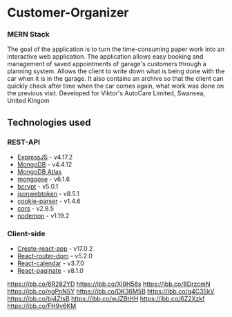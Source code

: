 # Customer-Organizer

### MERN Stack

The goal of the application is to turn the time-consuming paper
work into an interactive web application. The application allows easy
booking and management of saved appointments of garage's
customers through a planning system. Allows the client to write
down what is being done with the car when it is in the garage. It also
contains an archive so that the client can quickly check after time
when the car comes again, what work was done on the previous visit. 
Developed for Viktor's AutoCare Limited, Swansea, United Kingom

## Technologies used
### REST-API
- [ExpressJS](https://expressjs.com/) - v4.17.2
- [MongoDB](https://www.mongodb.com/) - v4.4.12
- [MongoDB Atlas](https://www.mongodb.com/cloud/atlas)
- [mongoose](https://mongoosejs.com/) - v6.1.6
- [bcrypt](https://github.com/kelektiv/node.bcrypt.js#readme) - v5.0.1
- [jsonwebtoken](https://jwt.io/) - v8.5.1
- [cookie-parser](https://github.com/expressjs/cookie-parser#readme) - v1.4.6
- [cors](https://github.com/expressjs/cors#readme) - v2.8.5
- [nodemon](https://nodemon.io/) - v1.19.2

### Client-side
- [Create-react-app](https://reactjs.org/docs/create-a-new-react-app.html) - v17.0.2
- [React-router-dom](https://github.com/ReactTraining/react-router#readme) - v5.2.0
- [React-calendar](https://github.com/wojtekmaj/react-calendar/blob/main/README.md) - v3.7.0
- [React-paginate](https://github.com/AdeleD/react-paginate/blob/master/README.md) - v8.1.0


[github-small]: https://i.ibb.co/mCm0mJh/image.png"

https://ibb.co/6R282YD
https://ibb.co/Xj9H56s
https://ibb.co/8DrzcmN
https://ibb.co/ngPnN5Y
https://ibb.co/DK36M5B
https://ibb.co/g4C35kV
https://ibb.co/bj4ZtsB
https://ibb.co/wJZBtHH
https://ibb.co/6Z2Xzkf
https://ibb.co/FH9v6KM
